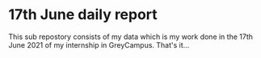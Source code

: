 # 17th June daily report
This sub repostory consists of my data which is my work done in the 17th June 2021 of my internship in GreyCampus.
That's it... 
